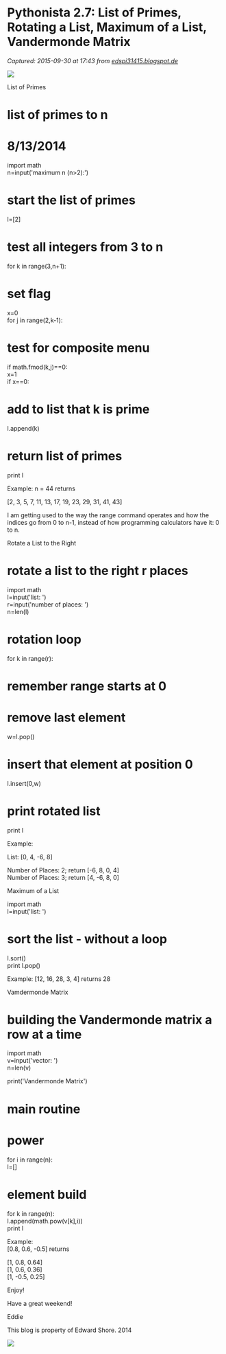 # Pythonista 2.7: List of Primes, Rotating a List, Maximum of a List, Vandermonde Matrix

_Captured: 2015-09-30 at 17:43 from [edspi31415.blogspot.de](http://edspi31415.blogspot.de/2014/08/pythonista-27-list-of-primes-rotating.html)_

![](https://lh6.googleusercontent.com/-Nt2SMMCvITw/U--ZvmKQtOI/AAAAAAAACgQ/hCOisOQCdqc/1F4DEEFD-0C71-4B6F-8AC3-973F5D6CC99C.jpg)

List of Primes 

# list of primes to n  
# 8/13/2014  
import math  
n=input('maximum n (n>2):')  
# start the list of primes   
l=[2]  
# test all integers from 3 to n  
for k in range(3,n+1):  
# set flag   
x=0  
for j in range(2,k-1):  
# test for composite menu  
if math.fmod(k,j)==0:  
x=1  
if x==0:  
# add to list that k is prime  
l.append(k)  
# return list of primes  
print l

Example: n = 44 returns

[2, 3, 5, 7, 11, 13, 17, 19, 23, 29, 31, 41, 43]

I am getting used to the way the range command operates and how the indices go from 0 to n-1, instead of how programming calculators have it: 0 to n.

Rotate a List to the Right 

# rotate a list to the right r places  
import math  
l=input('list: ')  
r=input('number of places: ')  
n=len(l)  
# rotation loop  
for k in range(r):  
# remember range starts at 0  
# remove last element  
w=l.pop()  
# insert that element at position 0  
l.insert(0,w)  
# print rotated list  
print l

Example:

List: [0, 4, -6, 8]

Number of Places: 2; return [-6, 8, 0, 4]  
Number of Places: 3; return [4, -6, 8, 0]

Maximum of a List

import math  
l=input('list: ')  
# sort the list - without a loop  
l.sort()  
print l.pop()

Example: [12, 16, 28, 3, 4] returns 28

Vamdermonde Matrix

# building the Vandermonde matrix a row at a time  
import math  
v=input('vector: ')  
n=len(v)

print('Vandermonde Matrix')

# main routine  
# power  
for i in range(n):  
l=[]  
# element build  
for k in range(n):  
l.append(math.pow(v[k],i))  
print l

Example:  
[0.8, 0.6, -0.5] returns

[1, 0.8, 0.64]  
[1, 0.6, 0.36]  
[1, -0.5, 0.25]

Enjoy!

Have a great weekend!

Eddie

This blog is property of Edward Shore. 2014

![](https://lh4.googleusercontent.com/-710rjxlKPx4/U--ZuacXP3I/AAAAAAAACgI/x8NoeMMITJg/57AE131F-A8C2-415F-AD4A-A3D23A0D4625.jpg)
